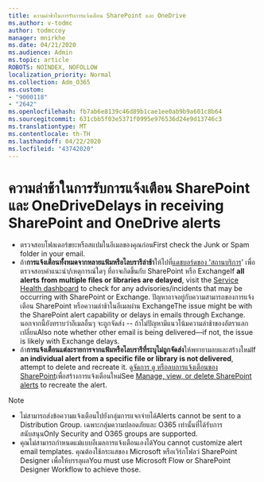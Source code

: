 ```yaml
---
title: ความล่าช้าในการรับการแจ้งเตือน SharePoint และ OneDrive
ms.author: v-todmc
author: todmccoy
manager: mnirkhe
ms.date: 04/21/2020
ms.audience: Admin
ms.topic: article
ROBOTS: NOINDEX, NOFOLLOW
localization_priority: Normal
ms.collection: Adm_O365
ms.custom:
- "9000118"
- "2642"
ms.openlocfilehash: fb7ab6e8139c46d89b1cae1ee0ab9b9a601c8b64
ms.sourcegitcommit: 631cbb5f03e5371f0995e976536d24e9d13746c3
ms.translationtype: MT
ms.contentlocale: th-TH
ms.lasthandoff: 04/22/2020
ms.locfileid: "43742020"
---
```

# <a name="delays-in-receiving-sharepoint-and-onedrive-alerts"></a><span data-ttu-id="ee298-102">ความล่าช้าในการรับการแจ้งเตือน SharePoint และ OneDrive</span><span class="sxs-lookup"><span data-stu-id="ee298-102">Delays in receiving SharePoint and OneDrive alerts</span></span>

- <span data-ttu-id="ee298-103">ตรวจสอบโฟลเดอร์ขยะหรือสแปมในอีเมลของคุณก่อน</span><span class="sxs-lookup"><span data-stu-id="ee298-103">First check the Junk or Spam folder in your email.</span></span>
- <span data-ttu-id="ee298-104">ถ้า**การแจ้งเตือนทั้งหมดจากหลายแฟ้มหรือไลบรารีล่าช้า**ให้ไปที่[แดชบอร์ดของ 'สถานบริการ](https://portal.office.com/adminportal/home?ref=/servicehealth)' เพื่อตรวจสอบคําแนะนํา/เหตุการณ์ใดๆ ที่อาจเกิดขึ้นกับ SharePoint หรือ Exchange</span><span class="sxs-lookup"><span data-stu-id="ee298-104">If **all alerts from multiple files or libraries are delayed**, visit the [Service Health dashboard](https://portal.office.com/adminportal/home?ref=/servicehealth) to check for any advisories/incidents that may be occurring with SharePoint or Exchange.</span></span> <span data-ttu-id="ee298-105">ปัญหาอาจอยู่กับความสามารถของการแจ้งเตือน SharePoint หรือความล่าช้าในอีเมลผ่าน Exchange</span><span class="sxs-lookup"><span data-stu-id="ee298-105">The issue might be with the SharePoint alert capability or delays in emails through Exchange.</span></span> <span data-ttu-id="ee298-106">นอกจากนี้ยังทราบว่าอีเมลอื่นๆ จะถูกจัดส่ง -- ถ้าไม่ปัญหามีแนวโน้มความล่าช้าของอัตราแลกเปลี่ยน</span><span class="sxs-lookup"><span data-stu-id="ee298-106">Also note whether other email is being delivered—if not, the issue is likely with Exchange delays.</span></span>
- <span data-ttu-id="ee298-107">ถ้า**การแจ้งเตือนแต่ละรายการจากแฟ้มหรือไลบรารีที่ระบุไม่ถูกจัดส่ง**ให้พยายามลบและสร้างใหม่</span><span class="sxs-lookup"><span data-stu-id="ee298-107">If **an individual alert from a specific file or library is not delivered**, attempt to delete and recreate it.</span></span> <span data-ttu-id="ee298-108">ดู[จัดการ ดู หรือลบการแจ้งเตือนของ SharePoint](https://support.microsoft.com/office/manage-view-or-delete-sharepoint-alerts-99dfb19c-9a90-4a8c-aba1-aa8c8afb0de2)เพื่อสร้างการแจ้งเตือนใหม่</span><span class="sxs-lookup"><span data-stu-id="ee298-108">See [Manage, view, or delete SharePoint alerts](https://support.microsoft.com/office/manage-view-or-delete-sharepoint-alerts-99dfb19c-9a90-4a8c-aba1-aa8c8afb0de2) to recreate the alert.</span></span>

> [!NOTE]
> - <span data-ttu-id="ee298-109">ไม่สามารถส่งข้อความแจ้งเตือนไปยังกลุ่มการแจกจ่ายได้</span><span class="sxs-lookup"><span data-stu-id="ee298-109">Alerts cannot be sent to a Distribution Group.</span></span> <span data-ttu-id="ee298-110">เฉพาะกลุ่มความปลอดภัยและ O365 เท่านั้นที่ได้รับการสนับสนุน</span><span class="sxs-lookup"><span data-stu-id="ee298-110">Only Security and O365 groups are supported.</span></span>
> - <span data-ttu-id="ee298-111">คุณไม่สามารถกําหนดแม่แบบอีเมลการแจ้งเตือนเองได้</span><span class="sxs-lookup"><span data-stu-id="ee298-111">You cannot customize alert email templates.</span></span> <span data-ttu-id="ee298-112">คุณต้องใช้กระแสของ Microsoft หรือเวิร์กโฟลว์ SharePoint Designer เพื่อให้บรรลุผล</span><span class="sxs-lookup"><span data-stu-id="ee298-112">You must use Microsoft Flow or SharePoint Designer Workflow to achieve those.</span></span>
